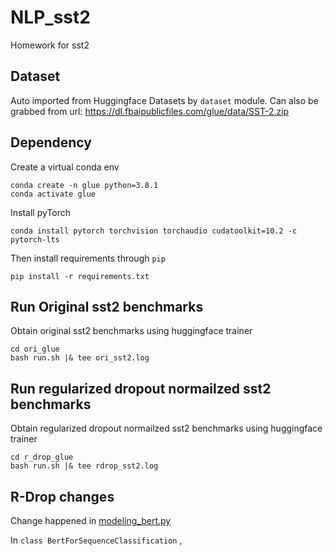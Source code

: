 # NLP_sst2
Homework for sst2

## Dataset
Auto imported from Huggingface Datasets by `dataset` module.
Can also be grabbed from url: https://dl.fbaipublicfiles.com/glue/data/SST-2.zip

## Dependency
Create a virtual conda env
```
conda create -n glue python=3.8.1
conda activate glue
```

Install pyTorch
```
conda install pytorch torchvision torchaudio cudatoolkit=10.2 -c pytorch-lts
```

Then install requirements through `pip`
```
pip install -r requirements.txt
```

## Run Original sst2 benchmarks
Obtain original sst2 benchmarks using huggingface trainer
```
cd ori_glue
bash run.sh |& tee ori_sst2.log
```

## Run regularized dropout normailzed sst2 benchmarks
Obtain regularized dropout normailzed sst2 benchmarks using huggingface trainer
```
cd r_drop_glue
bash run.sh |& tee rdrop_sst2.log
```

## R-Drop changes
Change happened in [modeling_bert.py](r_drop_glue/transformers_rdrop/models/bert/modeling_bert.py)

In  `class BertForSequenceClassification` ,
